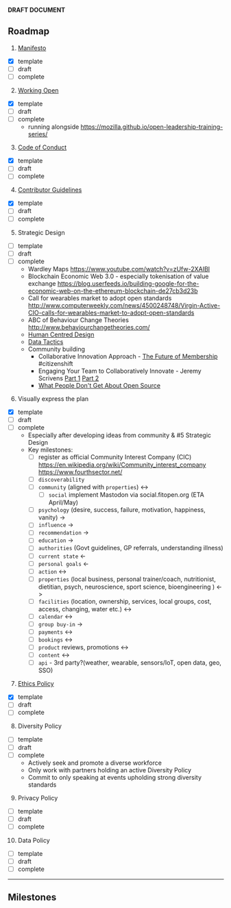 **DRAFT DOCUMENT**

## Roadmap
1. [Manifesto](/manifesto.md)
  - [x] template
  - [ ] draft
  - [ ] complete

2. [Working Open](/why-work-open.md)
  - [x] template
  - [ ] draft
  - [ ] complete
    - running alongside https://mozilla.github.io/open-leadership-training-series/

3. [Code of Conduct](/code-of-conduct.md)
  - [x] template
  - [ ] draft
  - [ ] complete

4. [Contributor Guidelines](/contributor_guidelines.md)
  - [x] template
  - [ ] draft
  - [ ] complete

5. Strategic Design
  - [ ] template
  - [ ] draft
  - [ ] complete
    - Wardley Maps https://www.youtube.com/watch?v=zUfw-2XAIBI
    - Blockchain Economic Web 3.0 - especially tokenisation of value exchange https://blog.userfeeds.io/building-google-for-the-economic-web-on-the-ethereum-blockchain-de27cb3d23b
    - Call for wearables market to adopt open standards http://www.computerweekly.com/news/4500248748/Virgin-Active-CIO-calls-for-wearables-market-to-adopt-open-standards
    - ABC of Behaviour Change Theories http://www.behaviourchangetheories.com/
    - [Human Centred Design](https://www.fabriders.net/human-centred-design/)
    - [Data Tactics](https://www.fabriders.net/hangout-data-tactics/)
    - Community building
        - Collaborative Innovation Approach - [The Future of Membership](https://drive.google.com/file/d/0B0swicN11uhbWUVsMVVRLWtaajg/view) \#citizenshift
        - Engaging Your Team to Collaboratively Innovate - Jeremy Scrivens [Part 1](https://www.linkedin.com/pulse/how-build-collaborative-community-innovate-sustained-culture-jeremy) [Part 2](https://www.linkedin.com/pulse/how-build-collaborative-community-innovate-sustained-culture-jeremy-6090815500621729792)
        - [What People Don't Get About Open Source](http://www.enterprisecloudnews.com/author.asp?section_id=570&doc_id=725461)

6. Visually express the plan
  - [x] template
  - [ ] draft
  - [ ] complete
    - Especially after developing ideas from community & #5 Strategic Design
    - Key milestones:
        - [ ] register as official Community Interest Company (CIC)
            https://en.wikipedia.org/wiki/Community_interest_company
            https://www.fourthsector.net/
        - [ ] `discoverability`
        - [ ] `community` (aligned with `properties`) <->
          - [ ] `social` implement Mastodon via social.fitopen.org (ETA April/May)
        - [ ] `psychology` (desire, success, failure, motivation, happiness, vanity) ->
        - [ ] `influence` ->
        - [ ] `recommendation` ->
        - [ ] `education` ->
        - [ ] `authorities` (Govt guidelines, GP referrals, understanding illness)
        - [ ] `current state` <-
        - [ ] `personal goals` <-
        - [ ] `action` <->
        - [ ] `properties` (local business, personal trainer/coach, nutritionist, dietitian, psych, neuroscience, sport science, bioengineering ) <->
        - [ ] `facilities` (location, ownership, services, local groups, cost, access, changing, water etc.) <->
        - [ ] `calendar` <->
        - [ ] `group buy-in` ->
        - [ ] `payments` <->
        - [ ] `bookings` <->
        - [ ] `product` reviews, promotions <->
        - [ ] `content` <->
        - [ ] `api` - 3rd party?(weather, wearable, sensors/IoT, open data, geo, SSO)

7. [Ethics Policy](/ethics_policy.md)
  - [x] template
  - [ ] draft
  - [ ] complete

8. Diversity Policy
  - [ ] template
  - [ ] draft
  - [ ] complete
    - Actively seek and promote a diverse workforce
    - Only work with partners holding an active Diversity Policy
    - Commit to only speaking at events upholding strong diversity standards

9. Privacy Policy
  - [ ] template
  - [ ] draft
  - [ ] complete

10. Data Policy
  - [ ] template
  - [ ] draft
  - [ ] complete
---
## Milestones
